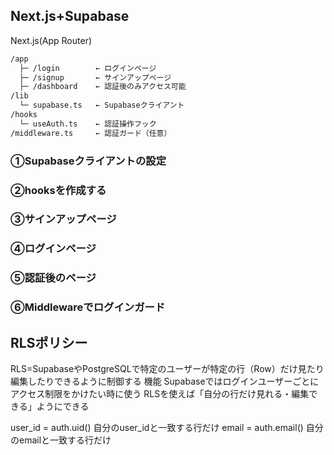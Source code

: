 ## Next.js+Supabase
Next.js(App Router)

```bash
/app
  ├─ /login        ← ログインページ
  ├─ /signup       ← サインアップページ
  ├─ /dashboard    ← 認証後のみアクセス可能
/lib
  └─ supabase.ts   ← Supabaseクライアント
/hooks
  └─ useAuth.ts    ← 認証操作フック
/middleware.ts     ← 認証ガード（任意）

```

### ①Supabaseクライアントの設定
### ②hooksを作成する
### ③サインアップページ
### ④ログインページ
### ⑤認証後のページ
### ⑥Middlewareでログインガード

## RLSポリシー
RLS=SupabaseやPostgreSQLで特定のユーザーが特定の行（Row）だけ見たり編集したりできるように制御する
機能
Supabaseではログインユーザーごとにアクセス制限をかけたい時に使う
RLSを使えば「自分の行だけ見れる・編集できる」ようにできる

user_id = auth.uid() 自分のuser_idと一致する行だけ
email = auth.email() 自分のemailと一致する行だけ

